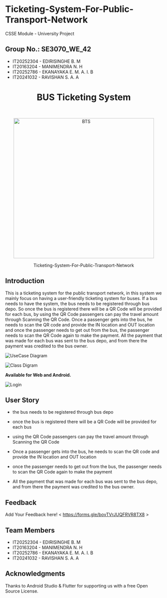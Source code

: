 # Ticketing-System-For-Public-Transport-Network
CSSE Module - University Project
## Group No.:	SE3070_WE_42

- IT20252304 - EDIRISINGHE B. M 
- IT20163204 - MANIMENDRA N. H
- IT20252786 - EKANAYAKA E. M. A. I. B
- IT20241032 - RAVISHAN S. A. A


<h1 align="center"> BUS Ticketing System </h1> <br>
<p align="center">
  <a href="https://doolshe.com/">
    <img alt="BTS" title="BTS" src="http://i.imgur.com/VShxJHs.png" width="450">
  </a>
</p>

<p align="center">
  Ticketing-System-For-Public-Transport-Network
</p>

</p>

<!-- START doctoc generated TOC please keep comment here to allow auto update -->
<!-- DON'T EDIT THIS SECTION, INSTEAD RE-RUN doctoc TO UPDATE -->

## Introduction

This is a ticketing system for the public transport network, in this system we mainly focus on having a user-friendly ticketing system for buses. If a bus needs to have the system, the bus needs to be registered through bus depo. So once the bus is registered there will be a QR Code will be provided for each bus, by using the QR Code passengers can pay the travel amount through Scanning the QR Code. Once a passenger gets into the bus, he needs to scan the QR code and provide the IN location and OUT location and once the passenger needs to get out from the bus, the passenger needs to scan the QR Code again to make the payment. All the payment that was made for each bus was sent to the bus depo, and from there the payment was credited to the bus owner.

![UseCase Diagram](https://user-images.githubusercontent.com/101692241/198026633-499a0961-e0bc-4b11-91b6-e26b7259474e.png)

![Class Digram](https://user-images.githubusercontent.com/101692241/198026555-91ce2de0-ddbe-4319-bd01-949189aff12a.png)

**Available for Web and Android.**

![Login](https://user-images.githubusercontent.com/101692241/198027189-fbeb8d90-c12e-4cc9-acce-c3afc1a7b43c.png)

## User Story

* the bus needs to be registered through bus depo

* once the bus is registered there will be a QR Code will be provided for each bus

* using the QR Code passengers can pay the travel amount through Scanning the QR Code

* Once a passenger gets into the bus, he needs to scan the QR code and provide the IN location and OUT location

* once the passenger needs to get out from the bus, the passenger needs to scan the QR Code again to make the payment

* All the payment that was made for each bus was sent to the bus depo, and from there the payment was credited to the bus owner.


## Feedback
Add Your Feedback here!
< https://forms.gle/bovTVrJUQFRVR8TX8 >


## Team Members 

- IT20252304 - EDIRISINGHE B. M 
- IT20163204 - MANIMENDRA N. H
- IT20252786 - EKANAYAKA E. M. A. I. B
- IT20241032 - RAVISHAN S. A. A


## Acknowledgments

Thanks to Android Studio & Flutter for supporting us with a free Open Source License.
